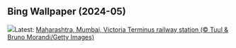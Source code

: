 ## Bing Wallpaper (2024-05)
![](https://www.bing.com/th?id=OHR.MaharashtraDayIN_EN-IN1070524150_UHD.jpg&w=1000)Latest: [Maharashtra, Mumbai, Victoria Terminus railway station (© Tuul & Bruno Morandi/Getty Images)](https://www.bing.com/th?id=OHR.MaharashtraDayIN_EN-IN1070524150_UHD.jpg)